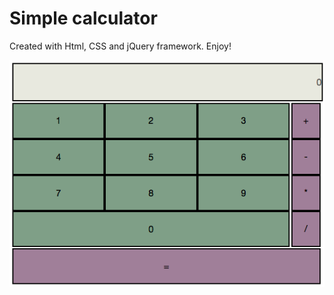 # Simple calculator

Created with Html, CSS and jQuery framework. Enjoy!

![simple calculator](calc.png)